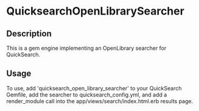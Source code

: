 # QuicksearchOpenLibrarySearcher

## Description

This is a gem engine implementing an OpenLibrary searcher for QuickSearch.

## Usage

To use, add 'quicksearch_open_library_searcher' to your QuickSearch
Gemfile, add the searcher to quicksearch_config.yml, and add a
render_module call into the app/views/search/index.html.erb results
page.
